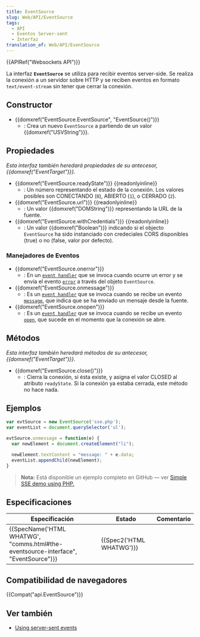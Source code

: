 ```yaml
---
title: EventSource
slug: Web/API/EventSource
tags:
  - API
  - Eventos Server-sent
  - Interfaz
translation_of: Web/API/EventSource
---
```


{{APIRef("Websockets API")}}

La interfaz **`EventSource`** se utiliza para recibir eventos server-side. Se realiza la conexión a un servidor sobre HTTP y se reciben eventos en formato `text/event-stream` sin tener que cerrar la conexión.

## Constructor

- {{domxref("EventSource.EventSource", "EventSource()")}}
  - : Crea un nuevo `EventSource` a partiendo de un valor {{domxref("USVString")}}.

## Propiedades

_Esta interfaz también heredará propiedades de su antecesor, {{domxref("EventTarget")}}._

- {{domxref("EventSource.readyState")}} {{readonlyinline}}
  - : Un número representando el estado de la conexión. Los valores posibles son CONECTANDO (`0`), ABIERTO (`1`), o CERRADO (`2`).
- {{domxref("EventSource.url")}} {{readonlyinline}}
  - : Un valor {{domxref("DOMString")}} representando la URL de la fuente.
- {{domxref("EventSource.withCredentials")}} {{readonlyinline}}
  - : Un valor {{domxref("Boolean")}} indicando si el objecto `EventSource` ha sido instanciado con credeciales CORS disponibles (true) o no (false, valor por defecto).

### Manejadores de Eventos

- {{domxref("EventSource.onerror")}}
  - : En un [`event handler`](/es/docs/Web/Reference/Events/Event_handlers) que se invoca cuando ocurre un error y se envía el evento [`error`](/es/docs/Web/Reference/Events/error) a través del objeto `EventSource`.
- {{domxref("EventSource.onmessage")}}
  - : Es un [`event handler`](/es/docs/Web/Reference/Events/Event_handlers) que se invoca cuando se recibe un evento [`message`](/es/docs/Web/Reference/Events/message), que indica que se ha enviado un mensaje desde la fuente.
- {{domxref("EventSource.onopen")}}
  - : Es un [`event handler`](/es/docs/Web/Reference/Events/Event_handlers) que se invoca cuando se recibe un evento [`open`](/es/docs/Web/Reference/Events/open), que sucede en el momento que la conexión se abre.

## Métodos

_Esta interfaz también heredará métodos de su antecesor, {{domxref("EventTarget")}}._

- {{domxref("EventSource.close()")}}
  - : Cierra la conexión, si ésta existe, y asigna el valor CLOSED al atributo `readyState`. Si la conexión ya estaba cerrada, este método no hace nada.

## Ejemplos

```js
var evtSource = new EventSource('sse.php');
var eventList = document.querySelector('ul');

evtSource.onmessage = function(e) {
  var newElement = document.createElement("li");

  newElement.textContent = "message: " + e.data;
  eventList.appendChild(newElement);
}
```

> **Nota:** Está disponible un ejemplo completo en GitHub — ver [Simple SSE demo using PHP.](https://github.com/mdn/dom-examples/tree/master/server-sent-events)

## Especificaciones

| Especificación                                                                                               | Estado                           | Comentario |
| ------------------------------------------------------------------------------------------------------------ | -------------------------------- | ---------- |
| {{SpecName('HTML WHATWG', "comms.html#the-eventsource-interface", "EventSource")}} | {{Spec2('HTML WHATWG')}} |            |

## Compatibilidad de navegadores

{{Compat("api.EventSource")}}

## Ver también

- [Using server-sent events](/es/docs/Web/API/Server-sent_events/Using_server-sent_events)
